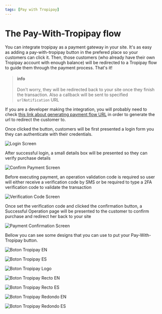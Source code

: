 ```yaml
---
tags: [Pay with Tropipay]
---
```

# The Pay-With-Tropipay flow

You can integrate tropipay as a payment gateway in your site. It's as easy as adding a pay-with-tropipay button in the prefered place so your customers can click it. Then, those customers (who already have their own Tropipay account with enough balance) will be redirected to a Tropipay flow to guide them through the payment process. That's it!

<!-- theme: info -->
>#### info
> Don't worry, they will be redirected back to your site once they finish the transaction. Also a callback will be sent to specified ``urlNotification`` URL

If you are a developer making the integration, you will probably need to check [this link about generating payment flow URL](/reference/Tropipay-API.v2.yaml/paths/~1movements~1in~1with_tpp_url/post) in order to generate the url to redirect the customer to.

Once clicked the button, customers will be first presented a login form you they can authenticate with their credentials. 

![Login Screen](../../assets/images/paga-con-tropipay-1.jpg)

After successful login, a small details box will be presented so they can verify purchase details

![Confirm Payment Screen](../../assets/images/paga-con-tropipay-2.jpg)


Before executing payment, an operation validation code is required so user will either receive a verification code by SMS or be required to type a 2FA verification code to validate the transaction

![Verification Code Screen](../../assets/images/paga-con-tropipay-3.jpg)

Once set the verification code and clicked the confirmation button, a Successful Operation page will be presented to the customer to confirm purchase and redirect her back to your site

![Payment Confirmation Screen](../../assets/images/paga-con-tropipay-5.jpg)

Bellow you can see some designs that you can use to put your Pay-With-Tropipay button.

![Boton Tropipay EN](../../assets/images/boton-tropipay-en.png)

![Boton Tropipay ES](../../assets/images/boton-tropipay-es.png)

![Boton Tropipay Logo](../../assets/images/boton-tropipay-logo.png)

![Boton Tropipay Recto EN](../../assets/images/boton-tropipay-recto-EN.png)

![Boton Tropipay Recto ES](../../assets/images/boton-tropipay-recto-ES.png)

![Boton Tropipay Redondo EN](../../assets/images/boton-tropipay-redondo-EN.png)

![Boton Tropipay Redondo ES](../../assets/images/boton-tropipay-redondo-ES.png)